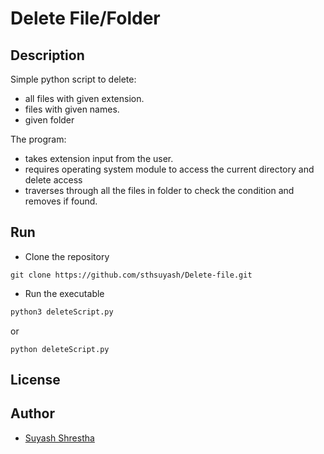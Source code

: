 # Delete File/Folder

## Description

Simple python script to delete:

- all files with given extension.
- files with given names.
- given folder

The program:

- takes extension input from the user.
- requires operating system module to access the current directory and delete access
- traverses through all the files in folder to check the condition and removes if found.

## Run

- Clone the repository

```git
git clone https://github.com/sthsuyash/Delete-file.git
```

- Run the executable

```bash
python3 deleteScript.py
```

or

```pwsh
python deleteScript.py
```

## License

## Author

- [Suyash Shrestha](https://www.github.com/sthsuyash)
